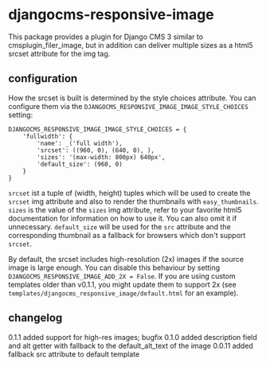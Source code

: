 djangocms-responsive-image
==========================

This package provides a plugin for Django CMS 3 similar to
cmsplugin\_filer\_image, but in addition can deliver multiple sizes as a html5
srcset attribute for the img tag.

configuration
-------------

How the srcset is built is determined by the style choices attribute.
You can configure them via the `DJANGOCMS_RESPONSIVE_IMAGE_IMAGE_STYLE_CHOICES`
setting:

    DJANGOCMS_RESPONSIVE_IMAGE_IMAGE_STYLE_CHOICES = {
        'fullwidth': {
            'name': _('full width'),
            'srcset': ((960, 0), (640, 0), ),
            'sizes': '(max-width: 800px) 640px',
            'default_size': (960, 0)
        }
    }

`srcset` ist a tuple of (width, height) tuples which will be used to create 
the `srcset` img attribute and also to render the thumbnails with 
`easy_thumbnails`.
`sizes` is the value of the `sizes` img attribute, refer to your favorite html5
documentation for information on how to use it. You can also omit it if
unnecessary.
`default_size` will be used for the `src` attribute and the corresponding thumbnail as a fallback for browsers which
don't support `srcset`.

By default, the srcset includes high-resolution (2x) images if the source image is large enough. You can disable
this behaviour by setting `DJANGOCMS_RESPONSIVE_IMAGE_ADD_2X = False`. If you are using custom templates older than
v0.1.1, you might update them to support 2x (see `templates/djangocms_responsive_image/default.html` for an example).

changelog
---------
0.1.1   added support for high-res images; bugfix
0.1.0   added description field and alt getter with fallback to the default\_alt\_text of the image
0.0.11  added fallback src attribute to default template
